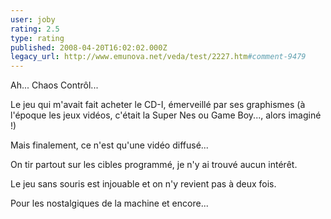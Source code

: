 ```yaml
---
user: joby
rating: 2.5
type: rating
published: 2008-04-20T16:02:02.000Z
legacy_url: http://www.emunova.net/veda/test/2227.htm#comment-9479
---
```

Ah... Chaos Contrôl...

Le jeu qui m'avait fait acheter le CD-I, émerveillé par ses graphismes (à l'époque les jeux vidéos, c'était la Super Nes ou Game Boy..., alors imaginé !)

Mais finalement, ce n'est qu'une vidéo diffusé...

On tir partout sur les cibles programmé, je n'y ai trouvé aucun intérêt.

Le jeu sans souris est injouable et on n'y revient pas à deux fois.

Pour les nostalgiques de la machine et encore...